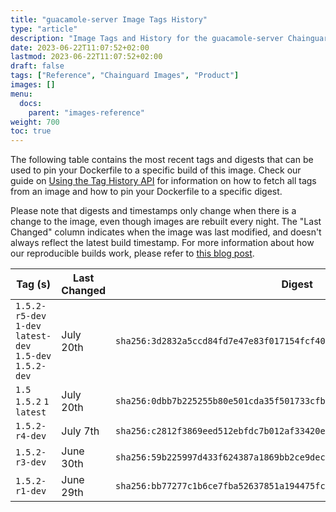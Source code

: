 ```yaml
---
title: "guacamole-server Image Tags History"
type: "article"
description: "Image Tags and History for the guacamole-server Chainguard Image"
date: 2023-06-22T11:07:52+02:00
lastmod: 2023-06-22T11:07:52+02:00
draft: false
tags: ["Reference", "Chainguard Images", "Product"]
images: []
menu:
  docs:
    parent: "images-reference"
weight: 700
toc: true
---
```


The following table contains the most recent tags and digests that can be used to pin your Dockerfile to a specific build of this image. Check our guide on [Using the Tag History API](/chainguard/chainguard-images/using-the-tag-history-api/) for information on how to fetch all tags from an image and how to pin your Dockerfile to a specific digest.

Please note that digests and timestamps only change when there is a change to the image, even though images are rebuilt every night. The "Last Changed" column indicates when the image was last modified, and doesn't always reflect the latest build timestamp. For more information about how our reproducible builds work, please refer to [this blog post](https://www.chainguard.dev/unchained/reproducing-chainguards-reproducible-image-builds).

| Tag (s)                                                    | Last Changed | Digest                                                                    |
|------------------------------------------------------------|--------------|---------------------------------------------------------------------------|
|  `1.5.2-r5-dev` `1-dev` `latest-dev` `1.5-dev` `1.5.2-dev` | July 20th    | `sha256:3d2832a5ccd84fd7e47e83f017154fcf405a7950d301a4333da24392c6c4ef95` |
|  `1.5` `1.5.2` `1` `latest`                                | July 20th    | `sha256:0dbb7b225255b80e501cda35f501733cfb5f5bb3b90061e20662fd0c03478ecc` |
|  `1.5.2-r4-dev`                                            | July 7th     | `sha256:c2812f3869eed512ebfdc7b012af33420e76bbdf06839bab1cbe3fde749afeaa` |
|  `1.5.2-r3-dev`                                            | June 30th    | `sha256:59b225997d433f624387a1869bb2ce9dec50068eaa3f89cfdc7b3c81768525be` |
|  `1.5.2-r1-dev`                                            | June 29th    | `sha256:bb77277c1b6ce7fba52637851a194475fc9fc975c2a702e446256661f213c603` |
